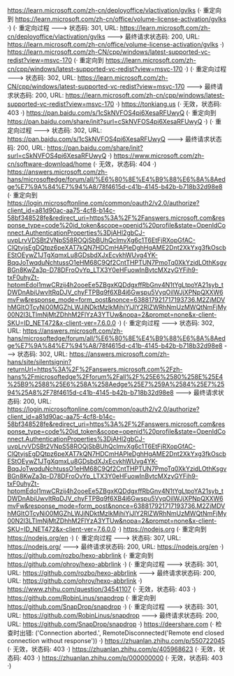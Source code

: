 https://learn.microsoft.com/zh-cn/deployoffice/vlactivation/gvlks (· 重定向到 https://learn.microsoft.com/zh-cn/office/volume-license-activation/gvlks ·)
(· 重定向过程 ---> 状态码: 301, URL: https://learn.microsoft.com/zh-cn/deployoffice/vlactivation/gvlks ---> 最终请求状态码: 200, URL: https://learn.microsoft.com/zh-cn/office/volume-license-activation/gvlks ·)
https://learn.microsoft.com/zh-CN/cpp/windows/latest-supported-vc-redist?view=msvc-170 (· 重定向到 https://learn.microsoft.com/zh-cn/cpp/windows/latest-supported-vc-redist?view=msvc-170 ·)
(· 重定向过程 ---> 状态码: 302, URL: https://learn.microsoft.com/zh-CN/cpp/windows/latest-supported-vc-redist?view=msvc-170 ---> 最终请求状态码: 200, URL: https://learn.microsoft.com/zh-cn/cpp/windows/latest-supported-vc-redist?view=msvc-170 ·)
https://tonkiang.us (· 无效，状态码: 403 ·)
https://pan.baidu.com/s/1cSkNVFOS4pi6XesaRFUwyQ (· 重定向到 https://pan.baidu.com/share/init?surl=cSkNVFOS4pi6XesaRFUwyQ ·)
(· 重定向过程 ---> 状态码: 302, URL: https://pan.baidu.com/s/1cSkNVFOS4pi6XesaRFUwyQ ---> 最终请求状态码: 200, URL: https://pan.baidu.com/share/init?surl=cSkNVFOS4pi6XesaRFUwyQ ·)
https://www.microsoft.com/zh-cn/software-download/home (· 无效，状态码: 404 ·)
https://answers.microsoft.com/zh-hans/microsoftedge/forum/all/%E6%80%8E%E4%B9%88%E6%8A%8Aedge%E7%9A%84%E7%94%A8/78f4615d-c41b-4145-b42b-b718b32d98e8 (· 重定向到 https://login.microsoftonline.com/common/oauth2/v2.0/authorize?client_id=a81d90ac-aa75-4cf8-b14c-58bf348528fe&redirect_uri=https%3A%2F%2Fanswers.microsoft.com&response_type=code%20id_token&scope=openid%20profile&state=OpenIdConnect.AuthenticationProperties%3DjAHI2gbCJ-uvpLrvVDSBt2VNpS58ROQjSbBUhQcImvXg6c1T6EtFjRXopGfAC-ClQtvjsEgDQtpz6peXAT7kQN7HDCmHAPleDghHgAME2Dnt2XkYxg3fkOscbEStOEywZ1JTgXqmxLu8GDsbdXJxEcvkhWUvg4YK-BqqJoTwqduNchtussO1eHM68C9Qf2CntTHPTUN7PmoTq0XkYzidLOthKsgvBGn8KwZa3p-D78DFroOvYp_LTX3Y0eHFuowInBvtcMXzyGYFih9-txF0uhyZt-hptomEdoI1mwCRzij4h2ooeEe5ZBgxKQDdgxffRbGnv4N1tYgLtpoYA21syb_tDWDnAbiUwvItRqDJV_chyFTPBq9f6XB4i6Gwspu5VyqOilWJjXPNpQXXW6mvFw&response_mode=form_post&nonce=638817921717193736.M2ZjMDVhMGItOTcyNi00MGZhLWJiNDktMzlkMjhiYjJlY2RlZWRhNmUzMWQtNmFjMy00N2I3LTlmNjMtZDhhM2FlYzA3YTUw&nopa=2&prompt=none&x-client-SKU=ID_NET472&x-client-ver=7.6.0.0 ·)
(· 重定向过程 ---> 状态码: 302, URL: https://answers.microsoft.com/zh-hans/microsoftedge/forum/all/%E6%80%8E%E4%B9%88%E6%8A%8Aedge%E7%9A%84%E7%94%A8/78f4615d-c41b-4145-b42b-b718b32d98e8 ---> 状态码: 302, URL: https://answers.microsoft.com/zh-hans/site/silentsignin?returnUrl=https%3A%2F%2Fanswers.microsoft.com%2Fzh-hans%2Fmicrosoftedge%2Fforum%2Fall%2F%25E6%2580%258E%25E4%25B9%2588%25E6%258A%258Aedge%25E7%259A%2584%25E7%2594%25A8%2F78f4615d-c41b-4145-b42b-b718b32d98e8 ---> 最终请求状态码: 200, URL: https://login.microsoftonline.com/common/oauth2/v2.0/authorize?client_id=a81d90ac-aa75-4cf8-b14c-58bf348528fe&redirect_uri=https%3A%2F%2Fanswers.microsoft.com&response_type=code%20id_token&scope=openid%20profile&state=OpenIdConnect.AuthenticationProperties%3DjAHI2gbCJ-uvpLrvVDSBt2VNpS58ROQjSbBUhQcImvXg6c1T6EtFjRXopGfAC-ClQtvjsEgDQtpz6peXAT7kQN7HDCmHAPleDghHgAME2Dnt2XkYxg3fkOscbEStOEywZ1JTgXqmxLu8GDsbdXJxEcvkhWUvg4YK-BqqJoTwqduNchtussO1eHM68C9Qf2CntTHPTUN7PmoTq0XkYzidLOthKsgvBGn8KwZa3p-D78DFroOvYp_LTX3Y0eHFuowInBvtcMXzyGYFih9-txF0uhyZt-hptomEdoI1mwCRzij4h2ooeEe5ZBgxKQDdgxffRbGnv4N1tYgLtpoYA21syb_tDWDnAbiUwvItRqDJV_chyFTPBq9f6XB4i6Gwspu5VyqOilWJjXPNpQXXW6mvFw&response_mode=form_post&nonce=638817921717193736.M2ZjMDVhMGItOTcyNi00MGZhLWJiNDktMzlkMjhiYjJlY2RlZWRhNmUzMWQtNmFjMy00N2I3LTlmNjMtZDhhM2FlYzA3YTUw&nopa=2&prompt=none&x-client-SKU=ID_NET472&x-client-ver=7.6.0.0 ·)
https://nodejs.org (· 重定向到 https://nodejs.org/en ·)
(· 重定向过程 ---> 状态码: 307, URL: https://nodejs.org/ ---> 最终请求状态码: 200, URL: https://nodejs.org/en ·)
https://github.com/rozbo/hexo-abbrlink (· 重定向到 https://github.com/ohroy/hexo-abbrlink ·)
(· 重定向过程 ---> 状态码: 301, URL: https://github.com/rozbo/hexo-abbrlink ---> 最终请求状态码: 200, URL: https://github.com/ohroy/hexo-abbrlink ·)
https://www.zhihu.com/question/34541107 (· 无效，状态码: 403 ·)
https://github.com/RobinLinus/snapdrop (· 重定向到 https://github.com/SnapDrop/snapdrop ·)
(· 重定向过程 ---> 状态码: 301, URL: https://github.com/RobinLinus/snapdrop ---> 最终请求状态码: 200, URL: https://github.com/SnapDrop/snapdrop ·)
https://deershare.com (· 检查时出错: ('Connection aborted.', RemoteDisconnected('Remote end closed connection without response')) ·)
https://zhuanlan.zhihu.com/p/550722045 (· 无效，状态码: 403 ·)
https://zhuanlan.zhihu.com/p/405968623 (· 无效，状态码: 403 ·)
https://zhuanlan.zhihu.com/p/000000000 (· 无效，状态码: 403 ·)
